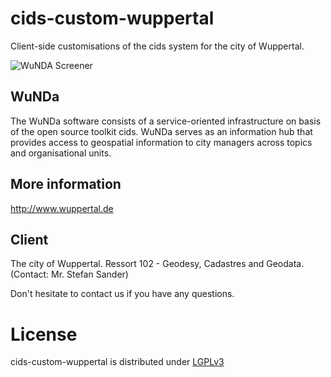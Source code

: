 cids-custom-wuppertal
=====================

Client-side customisations of the cids system for the city of Wuppertal.

![WuNDA Screener](http://www.cismet.de/images/projects/screener/wunda.png)

WuNDa
-----
The WuNDa software consists of a service-oriented infrastructure on basis of the open source toolkit cids. WuNDa serves as an information hub that provides access to geospatial information to city managers across topics and organisational units.

More information
-----
http://www.wuppertal.de

Client
-----
The city of Wuppertal. Ressort 102 - Geodesy, Cadastres and Geodata. (Contact: Mr. Stefan Sander)


Don't hesitate to contact us if you have any questions.

License
=======

cids-custom-wuppertal is distributed under [LGPLv3](https://github.com/cismet/cids-custom-wuppertal/blob/dev/LICENSE)
